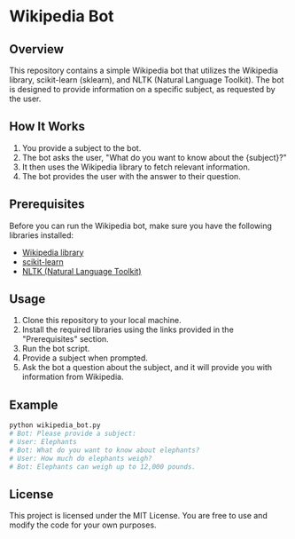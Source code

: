 # Wikipedia Bot

## Overview

This repository contains a simple Wikipedia bot that utilizes the Wikipedia library, scikit-learn (sklearn), and NLTK (Natural Language Toolkit). The bot is designed to provide information on a specific subject, as requested by the user.

## How It Works

1. You provide a subject to the bot.
2. The bot asks the user, "What do you want to know about the {subject}?"
3. It then uses the Wikipedia library to fetch relevant information.
4. The bot provides the user with the answer to their question.

## Prerequisites

Before you can run the Wikipedia bot, make sure you have the following libraries installed:

- [Wikipedia library](https://pypi.org/project/wikipedia-api/)
- [scikit-learn](https://scikit-learn.org/stable/install.html)
- [NLTK (Natural Language Toolkit)](https://www.nltk.org/install.html)

## Usage

1. Clone this repository to your local machine.
2. Install the required libraries using the links provided in the "Prerequisites" section.
3. Run the bot script.
4. Provide a subject when prompted.
5. Ask the bot a question about the subject, and it will provide you with information from Wikipedia.

## Example

```python
python wikipedia_bot.py
# Bot: Please provide a subject:
# User: Elephants
# Bot: What do you want to know about elephants?
# User: How much do elephants weigh?
# Bot: Elephants can weigh up to 12,000 pounds.
```

## License

This project is licensed under the MIT License. You are free to use and modify the code for your own purposes.

